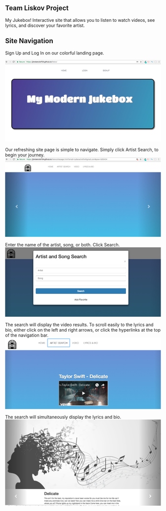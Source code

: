## Team Liskov Project
My Jukebox! Interactive site that allows you to listen to watch videos, see lyrics, and discover your favorite artist. 

## Site Navigation
Sign Up and Log In on our colorful landing page.  

![image 1](/assets/images/landingpage.png)

Our refreshing site page is simple to navigate.  Simply click Artist Search, to begin your journey. 
![image 2](/assets/images/sitepage.png)

Enter the name of the artist, song, or both.  Click Search. 
![image 3](/assets/images/modal.png)

The search will display the video results.  To scroll easily to the lyrics and bio, either click on the left and right arrows, or click the hyperlinks at the top of the navigation bar. 
![image 4](/assets/images/videodisplay.png)

The search will simultaneously display the lyrics and bio.  
![image 5](/assets/images/lyrics.png)

